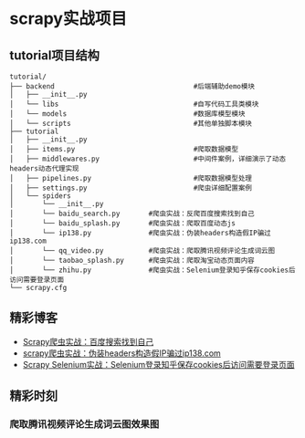 # scrapy实战项目
## tutorial项目结构
```
tutorial/
├── backend                                  #后端辅助demo模块
│   ├── __init__.py 
│   └── libs                                 #自写代码工具类模块
│   └── models                               #数据库模型模块 
│   └── scripts                              #其他单独脚本模块
├── tutorial
│   ├── __init__.py
│   ├── items.py                             #爬取数据模型
│   ├── middlewares.py                       #中间件案例，详细演示了动态headers动态代理实现
│   ├── pipelines.py                         #爬取数据模型处理
│   ├── settings.py                          #爬虫详细配置案例
│   └── spiders
│       └── __init__.py
│       └── baidu_search.py       #爬虫实战：反爬百度搜索找到自己
│       └── baidu_splash.py       #爬虫实战：爬取百度动态js
│       └── ip138.py              #爬虫实战：伪装headers构造假IP骗过ip138.com
│       └── qq_video.py           #爬虫实战：爬取腾讯视频评论生成词云图
│       └── taobao_splash.py      #爬虫实战：爬取淘宝动态页面内容
│       └── zhihu.py              #爬虫实战：Selenium登录知乎保存cookies后访问需要登录页面
└── scrapy.cfg
```

## 精彩博客
- [Scrapy爬虫实战：百度搜索找到自己](https://blog.csdn.net/weixin_43430036/article/details/84840614)
- [scrapy爬虫实战：伪装headers构造假IP骗过ip138.com](https://blog.csdn.net/weixin_43430036/article/details/84849686)
- [Scrapy Selenium实战：Selenium登录知乎保存cookies后访问需要登录页面](https://blog.csdn.net/weixin_43430036/article/details/84871624)

## 精彩时刻
### 爬取腾讯视频评论生成词云图效果图
